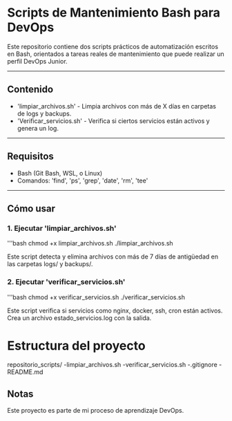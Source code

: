 # Scripts de Mantenimiento Bash para DevOps

Este repositorio contiene dos scripts prácticos de automatización escritos en Bash, orientados
a tareas reales de mantenimiento que puede realizar un perfil DevOps Junior. 

---

## Contenido

- 'limpiar_archivos.sh' - Limpia archivos con más de X días en carpetas de logs y backups. 
- 'Verificar_servicios.sh' - Verifica si ciertos servicios están activos y genera un log. 

---

## Requisitos

- Bash (Git Bash, WSL, o Linux)
- Comandos: 'find', 'ps', 'grep', 'date', 'rm', 'tee'

---

## Cómo usar 

### 1. Ejecutar 'limpiar_archivos.sh'

'''bash
chmod +x limpiar_archivos.sh
./limpiar_archivos.sh

Este script detecta y elimina archivos con más de 7 días de antigüedad en las carpetas logs/ y backups/.

### 2. Ejecutar 'verificar_servicios.sh'

'''bash
chmod +x verificar_servicios.sh
./verificar_servicios.sh

Este script verifica si servicios como nginx, docker, ssh, cron están activos. 
Crea un archivo estado_servicios.log con la salida.

# Estructura del proyecto

repositorio_scripts/
 -limpiar_archivos.sh
 -verificar_servicios.sh
 -.gitignore
 -README.md

## Notas

Este proyecto es parte de mi proceso de aprendizaje DevOps.


